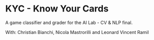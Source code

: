 # KYC - Know Your Cards

A game classifier and grader for the AI Lab - CV & NLP final.

With: Christian Bianchi, Nicola Mastrorilli and Leonard Vincent Ramil
